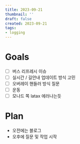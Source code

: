 ```yaml
---
title: 2023-09-21
thumbnail: ''
draft: false
created: 2023-09-21
tags:
- logging
---
```


# Goals

* [ ] 버스 리프레시 이슈
* [ ] 실시간 / 길안내 업데이트 방식 고민
* [ ] 오버레이 핸들러 방식 질문
* [ ] 운동
* [ ] 모나드 쪽 latax 에러나는듯

# Plan

* 오전에는 블로그
* 오후에 질문 및 작업 시작
